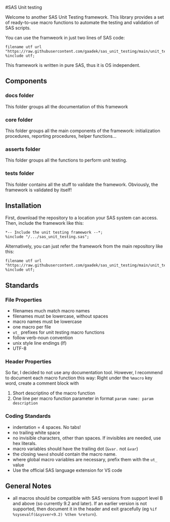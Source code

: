 #SAS Unit testing

Welcome to another SAS Unit Testing framework. This library provides a set of ready-to-use macro functions to automate the testing and validation of SAS scripts.

You can use the framweork in just two lines of SAS code:

```sas
filename utf url "https://raw.githubusercontent.com/gaadek/sas_unit_testing/main/unit_testing.sas";
%include utf;
```

This framework is written in pure SAS, thus it is OS independent.

## Components

### docs folder

This folder groups all the documentation of this framework

### core folder

This folder groups all the main components of the framework: initialization procedures, reporting procedures, helper functions...

### asserts folder

This folder groups all the functions to perform unit testing.

### tests folder

This folder contains all the stuff to validate the framework. Obviously, the framework is validated by itself!

## Installation

First, download the repository to a location your SAS system can access.
Then, include the framework like this:
```sas
*-- Include the unit testing framework --*;
%include "/.../sas_unit_testing.sas";
```

Alternatively, you can just refer the framework from the main repository like this:
```sas
filename utf url "https://raw.githubusercontent.com/gaadek/sas_unit_testing/main/unit_testing.sas";
%include utf;
```

## Standards

### File Properties

- filenames much match macro names
- filenames must be lowercase, without spaces
- macro names must be lowercase
- one macro per file
- `ut_` prefixes for *u*nit *t*esting macro functions
- follow verb-noun convention
- unix style line endings (lf)
- UTF-8

### Header Properties

So far, I decided to not use any documentation tool. However, I recommend to document each macro function this way:
Right under the `%macro` key word, create a comment block with
1) Short descriptino of the macro function
2) One line per macro function parameter in format `param name: param description`

### Coding Standards

- indentation = 4 spaces. No tabs!
- no trailing white space
- no invisible characters, other than spaces. If invisibles are needed, use hex literals.
- macro variables should have the trailing dot (`&var.` not `&var`)
- the closing `%mend` should contain the macro name.
- where global macro variables are necessary, prefix them with the `ut_` value
- Use the official SAS language extension for VS code

## General Notes

- all macros should be compatible with SAS versions from support level B and above (so currently 9.2 and later). If an earlier version is not supported, then  document it in the header and exit gracefully (eg `%if %sysevalf(&sysver<9.2) %then %return`).
